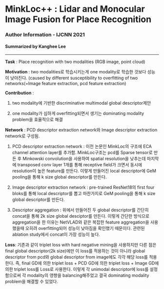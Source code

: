 # MinkLoc++ : Lidar and Monocular Image Fusion for Place Recognition
### Author Information - IJCNN 2021
#### Summarized by Kanghee Lee 
---

**Task** : Place recognition with two modalities (RGB image, point cloud)

 

**Motivation** : two modalities로 학습시키는게 one modality로 학습한 것보다 성능이 낮아진다. (caused by different susceptibility to overfitting of two networks(=Image feature extraction, pcd feature extraction)

**Contribution** : 

1) two modality에 기반한 discriminative multimodal global descriptor제안

2) one modality가 심하게 overfitting되면서 생기는 dominating modality problem을 효율적으로 해결

**Network** :
PCD descriptor extraction network와 Image descriptor extraction network로 구성됨.

1) PCD descriptor extraction network : 이전 논문인 MinkLoc의 구조에 ECA channel attention layer를 추가함.
MinkLoc구조는 pcd를 Sparse tensor로 만든 후 Minkowski convolution을 사용하여 spatial resolution을 낮추는데 마지막에 transposed conv layer 1개를 통해 receptive field가 크면서 동시에 resolution이 높은 feature를 만든다. 이렇게 만들어진 local descriptor에 GeM pooling을 통해 k size global descriptor를 만든다.
2) Image descriptor extraction network : pre-trained ResNet18의 first four bloks를 통해 local descriptor를 뽑고 마찬가지로 GeM pooling을 통해 k size global descriptor를 만든다.

3) Descriptor aggregation : 위에서 만들어진 두 global descriptor를 간단히 concat을 통해 2k size global desciptor를 만든다. 이렇게 간단한 방식으로 aggregation을 한 이유는 NetVLAD와 같은 복잡한 feature aggregation을 사용했을때 오히려 overfitting되어 성능이 낮아짐을 확인했기 때문이다. 관련된 ablation study에서 concat이 가장 성능이 높다.
 

**Loss**:
기존과 같이 triplet loss with hard negative mining을 사용하지만 다른 점은 final global descriptor(2k size)에만 이 loss를 적용하는 것이 아니라 global descriptor from pcd와 global descriptor from image에도 각각 해당 loss를 적용한다. 즉, final GD에 의한 triplet loss + PCD GD에 의한 triplet loss + Image GD에 의한 triplet loss를 Loss로 사용한다. 이렇게 각 unimodal descriptor에 loss를 설정함으로써 각 modality의 영향을 balancing해주었고 결국 dominating modality problem을 해결할 수 있었다.
